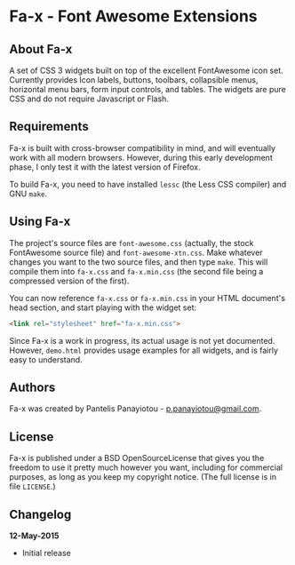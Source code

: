 Fa-x - Font Awesome Extensions
==============================

About Fa-x
----------

A set of CSS 3 widgets built on top of the excellent FontAwesome icon set.
Currently provides Icon labels, buttons, toolbars, collapsible menus,
horizontal menu bars, form input controls, and tables. The widgets are pure CSS
and do not require Javascript or Flash.

Requirements
------------

Fa-x is built with cross-browser compatibility in mind, and will eventually
work with all modern browsers. However, during this early development phase, I
only test it with the latest version of Firefox.

To build Fa-x, you need to have installed `lessc` (the Less CSS compiler) and
GNU `make`.

Using Fa-x
----------

The project's source files are `font-awesome.css` (actually, the stock
FontAwesome source file) and `font-awesome-xtn.css`. Make whatever changes you
want to the two source files, and then type `make`. This will compile them into
`fa-x.css` and `fa-x.min.css` (the second file being a compressed version of
the first).

You can now reference `fa-x.css` or `fa-x.min.css` in your HTML document's head
section, and start playing with the widget set:

````Html
<link rel="stylesheet" href="fa-x.min.css">
````

Since Fa-x is a work in progress, its actual usage is not yet documented.
However, `demo.html` provides usage examples for all widgets, and is fairly
easy to understand.

Authors
-------

Fa-x was created by Pantelis Panayiotou - <p.panayiotou@gmail.com>.

License
-------

Fa-x is published under a BSD OpenSourceLicense that gives you the freedom
to use it pretty much however you want, including for commercial purposes, as
long as you keep my copyright notice. (The full license is in file `LICENSE`.)

Changelog
---------

**12-May-2015**

- Initial release


